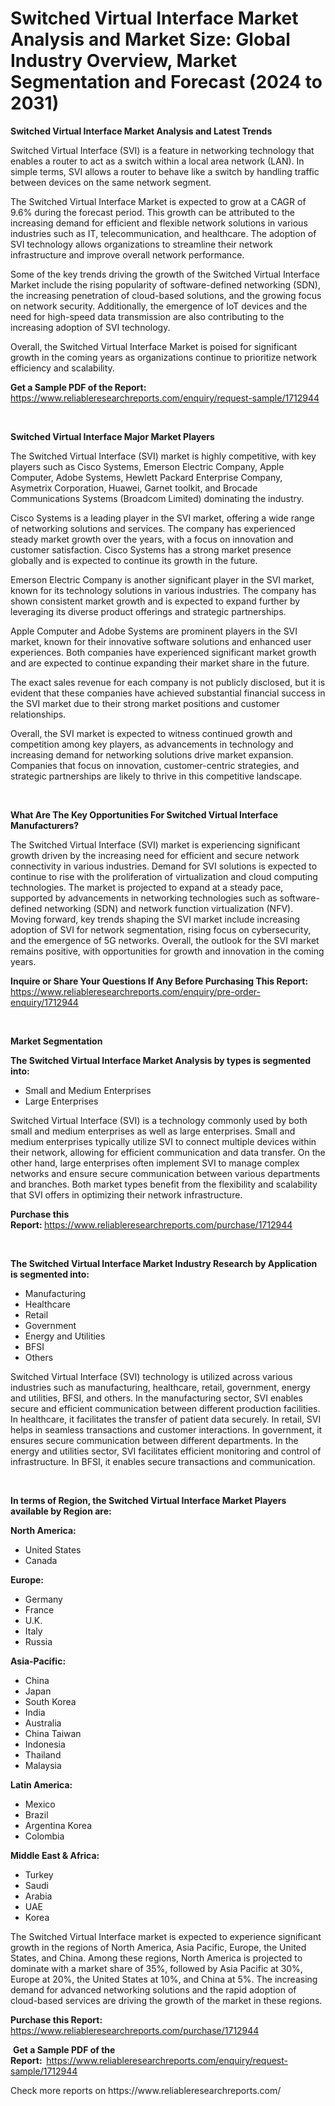 <p><h1>Switched Virtual Interface Market Analysis and Market Size: Global Industry Overview, Market Segmentation and Forecast (2024 to 2031)</h1></p><p><strong>Switched Virtual Interface Market Analysis and Latest Trends</strong></p>
<p><p>Switched Virtual Interface (SVI) is a feature in networking technology that enables a router to act as a switch within a local area network (LAN). In simple terms, SVI allows a router to behave like a switch by handling traffic between devices on the same network segment.</p><p>The Switched Virtual Interface Market is expected to grow at a CAGR of 9.6% during the forecast period. This growth can be attributed to the increasing demand for efficient and flexible network solutions in various industries such as IT, telecommunication, and healthcare. The adoption of SVI technology allows organizations to streamline their network infrastructure and improve overall network performance.</p><p>Some of the key trends driving the growth of the Switched Virtual Interface Market include the rising popularity of software-defined networking (SDN), the increasing penetration of cloud-based solutions, and the growing focus on network security. Additionally, the emergence of IoT devices and the need for high-speed data transmission are also contributing to the increasing adoption of SVI technology.</p><p>Overall, the Switched Virtual Interface Market is poised for significant growth in the coming years as organizations continue to prioritize network efficiency and scalability.</p></p>
<p><strong>Get a Sample PDF of the Report:&nbsp;</strong> <a href="https://www.reliableresearchreports.com/enquiry/request-sample/1712944">https://www.reliableresearchreports.com/enquiry/request-sample/1712944</a></p>
<p>&nbsp;</p>
<p><strong>Switched Virtual Interface Major Market Players</strong></p>
<p><p>The Switched Virtual Interface (SVI) market is highly competitive, with key players such as Cisco Systems, Emerson Electric Company, Apple Computer, Adobe Systems, Hewlett Packard Enterprise Company, Asymetrix Corporation, Huawei, Garnet toolkit, and Brocade Communications Systems (Broadcom Limited) dominating the industry.</p><p>Cisco Systems is a leading player in the SVI market, offering a wide range of networking solutions and services. The company has experienced steady market growth over the years, with a focus on innovation and customer satisfaction. Cisco Systems has a strong market presence globally and is expected to continue its growth in the future.</p><p>Emerson Electric Company is another significant player in the SVI market, known for its technology solutions in various industries. The company has shown consistent market growth and is expected to expand further by leveraging its diverse product offerings and strategic partnerships.</p><p>Apple Computer and Adobe Systems are prominent players in the SVI market, known for their innovative software solutions and enhanced user experiences. Both companies have experienced significant market growth and are expected to continue expanding their market share in the future.</p><p>The exact sales revenue for each company is not publicly disclosed, but it is evident that these companies have achieved substantial financial success in the SVI market due to their strong market positions and customer relationships.</p><p>Overall, the SVI market is expected to witness continued growth and competition among key players, as advancements in technology and increasing demand for networking solutions drive market expansion. Companies that focus on innovation, customer-centric strategies, and strategic partnerships are likely to thrive in this competitive landscape.</p></p>
<p>&nbsp;</p>
<p><strong>What Are The Key Opportunities For Switched Virtual Interface Manufacturers?</strong></p>
<p><p>The Switched Virtual Interface (SVI) market is experiencing significant growth driven by the increasing need for efficient and secure network connectivity in various industries. Demand for SVI solutions is expected to continue to rise with the proliferation of virtualization and cloud computing technologies. The market is projected to expand at a steady pace, supported by advancements in networking technologies such as software-defined networking (SDN) and network function virtualization (NFV). Moving forward, key trends shaping the SVI market include increasing adoption of SVI for network segmentation, rising focus on cybersecurity, and the emergence of 5G networks. Overall, the outlook for the SVI market remains positive, with opportunities for growth and innovation in the coming years.</p></p>
<p><strong>Inquire or Share Your Questions If Any Before Purchasing This Report:</strong> <a href="https://www.reliableresearchreports.com/enquiry/pre-order-enquiry/1712944">https://www.reliableresearchreports.com/enquiry/pre-order-enquiry/1712944</a></p>
<p>&nbsp;</p>
<p><strong>Market Segmentation</strong></p>
<p><strong>The Switched Virtual Interface Market Analysis by types is segmented into:</strong></p>
<p><ul><li>Small and Medium Enterprises</li><li>Large Enterprises</li></ul></p>
<p><p>Switched Virtual Interface (SVI) is a technology commonly used by both small and medium enterprises as well as large enterprises. Small and medium enterprises typically utilize SVI to connect multiple devices within their network, allowing for efficient communication and data transfer. On the other hand, large enterprises often implement SVI to manage complex networks and ensure secure communication between various departments and branches. Both market types benefit from the flexibility and scalability that SVI offers in optimizing their network infrastructure.</p></p>
<p><strong>Purchase this Report:&nbsp;</strong><a href="https://www.reliableresearchreports.com/purchase/1712944">https://www.reliableresearchreports.com/purchase/1712944</a></p>
<p>&nbsp;</p>
<p><strong>The Switched Virtual Interface Market Industry Research by Application is segmented into:</strong></p>
<p><ul><li>Manufacturing</li><li>Healthcare</li><li>Retail</li><li>Government</li><li>Energy and Utilities</li><li>BFSI</li><li>Others</li></ul></p>
<p><p>Switched Virtual Interface (SVI) technology is utilized across various industries such as manufacturing, healthcare, retail, government, energy and utilities, BFSI, and others. In the manufacturing sector, SVI enables secure and efficient communication between different production facilities. In healthcare, it facilitates the transfer of patient data securely. In retail, SVI helps in seamless transactions and customer interactions. In government, it ensures secure communication between different departments. In the energy and utilities sector, SVI facilitates efficient monitoring and control of infrastructure. In BFSI, it enables secure transactions and communication.</p></p>
<p>&nbsp;</p>
<p><strong>In terms of Region, the Switched Virtual Interface Market Players available by Region are:</strong></p>
<p>
    <p> <strong> North America: </strong>
        <ul>
            <li>United States</li>
            <li>Canada</li>
        </ul>
        </p> 
    <p> <strong> Europe: </strong>
        <ul>
            <li>Germany</li>
            <li>France</li>
            <li>U.K.</li>
            <li>Italy</li>
            <li>Russia</li>
        </ul>
        </p> 
    <p> <strong> Asia-Pacific: </strong>
        <ul>
            <li>China</li>
            <li>Japan</li>
            <li>South Korea</li>
            <li>India</li>
            <li>Australia</li>
            <li>China Taiwan</li>
            <li>Indonesia</li>
            <li>Thailand</li>
            <li>Malaysia</li>
        </ul>
        </p> 
    <p> <strong> Latin America: </strong>
        <ul>
            <li>Mexico</li>
            <li>Brazil</li>
            <li>Argentina Korea</li>
            <li>Colombia</li>
        </ul>
        </p> 
    <p> <strong> Middle East & Africa: </strong>
        <ul>
            <li>Turkey</li>
            <li>Saudi</li>
            <li>Arabia</li>
            <li>UAE</li>
            <li>Korea</li>
        </ul>
    </p>
    </p>
<p><p>The Switched Virtual Interface market is expected to experience significant growth in the regions of North America, Asia Pacific, Europe, the United States, and China. Among these regions, North America is projected to dominate with a market share of 35%, followed by Asia Pacific at 30%, Europe at 20%, the United States at 10%, and China at 5%. The increasing demand for advanced networking solutions and the rapid adoption of cloud-based services are driving the growth of the market in these regions.</p></p>
<p><strong>Purchase this Report: </strong><a href="https://www.reliableresearchreports.com/purchase/1712944">https://www.reliableresearchreports.com/purchase/1712944</a></p>
<p>&nbsp;<strong>Get a Sample PDF of the Report:&nbsp;&nbsp;</strong><a href="https://www.reliableresearchreports.com/enquiry/request-sample/1712944">https://www.reliableresearchreports.com/enquiry/request-sample/1712944</a></p>
<p><strong></strong></p>
<p>Check more reports on https://www.reliableresearchreports.com/</p>
